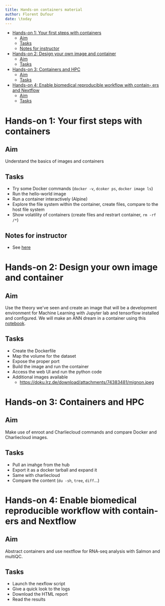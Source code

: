 ```yaml
---
title: Hands-on containers material
author: Florent Dufour
date: \today
---
```


- [Hands-on 1: Your first steps with containers](#hands-on-1-your-first-steps-with-containers)
  - [Aim](#aim)
  - [Tasks](#tasks)
  - [Notes for instructor](#notes-for-instructor)
- [Hands-on 2: Design your own image and container](#hands-on-2-design-your-own-image-and-container)
  - [Aim](#aim-1)
  - [Tasks](#tasks-1)
- [Hands-on 3: Containers and HPC](#hands-on-3-containers-and-hpc)
  - [Aim](#aim-2)
  - [Tasks](#tasks-2)
- [Hands-on 4: Enable biomedical reproducible workflow with contain- ers and Nextflow](#hands-on-4-enable-biomedical-reproducible-workflow-with-contain--ers-and-nextflow)
  - [Aim](#aim-3)
  - [Tasks](#tasks-3)

# Hands-on 1: Your first steps with containers

## Aim 

Understand the basics of images and containers

## Tasks

- Try some Docker commands (`docker -v`, `dcoker ps`, `docker image ls`)
- Run the hello-world image
- Run a container interactively (Alpine)
- Explore the file system within the container, create files, compare to the host file system
- Show volatility of containers (create files and restrart container, `rm -rf /*`)

## Notes for instructor

- See [here](./1-First-steps/README.md)

# Hands-on 2: Design your own image and container

## Aim

Use the theory we've seen and create an image that will be a development environment for Machine Learning with Jupyter lab and tensorflow installed and configured. We will make an ANN dream in a container using this [notebook](https://github.com/tensorflow/docs/blob/master/site/en/tutorials/generative/deepdream.ipynb/).

## Tasks

- Create the Dockerfile
- Map the volume for the dataset
- Expose the proper port
- Build the image and run the container
- Access the web UI and run the python code
- Additional images available
  - https://doku.lrz.de/download/attachments/74383481/mignon.jpeg

# Hands-on 3: Containers and HPC

## Aim

Make use of enroot and Charliecloud commands and compare Docker and Charliecloud images.

## Tasks

- Pull an imahge from the hub
- Export it as a docker tarball and expand it
- Same with charliecloud
- Compare the content (`du -sh`, `tree`, `diff`...)

# Hands-on 4: Enable biomedical reproducible workflow with contain- ers and Nextflow

## Aim 

Abstract containers and use nextflow for RNA-seq analysis with Salmon and multiQC.

## Tasks

- Launch the nexflow script
- Give a quick look to the logs
- Download the HTML report
- Read the results